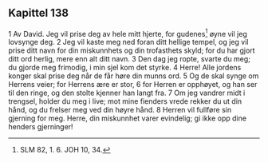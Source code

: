 ## Kapittel 138

1 Av David. Jeg vil prise deg av hele mitt hjerte, for gudenes[^1] øyne vil jeg lovsynge deg.
2 Jeg vil kaste meg ned foran ditt hellige tempel, og jeg vil prise ditt navn for din miskunnhets og din trofasthets skyld; for du har gjort ditt ord herlig, mere enn alt ditt navn.
3 Den dag jeg ropte, svarte du meg; du gjorde meg frimodig, i min sjel kom det styrke.
4 Herre! Alle jordens konger skal prise deg når de får høre din munns ord.
5 Og de skal synge om Herrens veier; for Herrens ære er stor,
6 for Herren er opphøyet, og han ser til den ringe, og den stolte kjenner han langt fra.
7 Om jeg vandrer midt i trengsel, holder du meg i live; mot mine fienders vrede rekker du ut din hånd, og du frelser meg ved din høyre hånd.
8 Herren vil fullføre sin gjerning for meg. Herre, din miskunnhet varer evindelig; gi ikke opp dine henders gjerninger!

[^1]:  SLM 82, 1. 6. JOH 10, 34.
